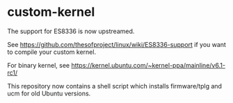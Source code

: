# custom-kernel

The support for ES8336 is now upstreamed.

See https://github.com/thesofproject/linux/wiki/ES8336-support if you want to compile your custom kernel.

For binary kernel, see https://kernel.ubuntu.com/~kernel-ppa/mainline/v6.1-rc1/

This repository now contains a shell script which installs firmware/tplg and ucm for old Ubuntu versions.
